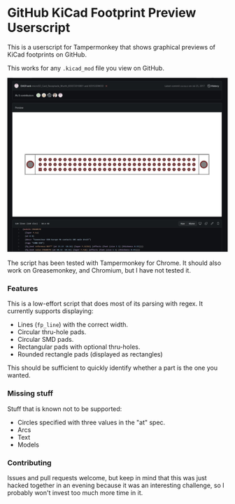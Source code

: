 # GitHub KiCad Footprint Preview Userscript

This is a userscript for Tampermonkey that shows graphical previews of KiCad footprints on GitHub.

This works for any `.kicad_mod` file you view on GitHub.

![Example image](example.jpg)

The script has been tested with Tampermonkey for Chrome. It should also work on Greasemonkey, and Chromium, but I have not tested it.

### Features

This is a low-effort script that does most of its parsing with regex. It currently supports displaying:

- Lines (`fp_line`) with the correct width.
- Circular thru-hole pads.
- Circular SMD pads.
- Rectangular pads with optional thru-holes.
- Rounded rectangle pads (displayed as rectangles)

This should be sufficient to quickly identify whether a part is the one you wanted.

### Missing stuff

Stuff that is known not to be supported:

- Circles specified with three values in the "at" spec.
- Arcs
- Text
- Models

### Contributing

Issues and pull requests welcome, but keep in mind that this was just hacked together in an evening because it was an interesting challenge, so I probably won't invest too much more time in it.